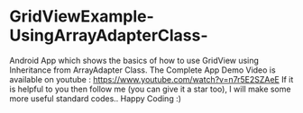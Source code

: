 # GridViewExample-UsingArrayAdapterClass-
Android App which shows the basics of how to use GridView using Inheritance from ArrayAdapter Class.
The Complete App Demo Video is available on youtube : https://www.youtube.com/watch?v=n7r5E2SZAeE
 If it is helpful to you then follow me (you can give it a star too), I will make some more useful standard codes.. Happy Coding :)
